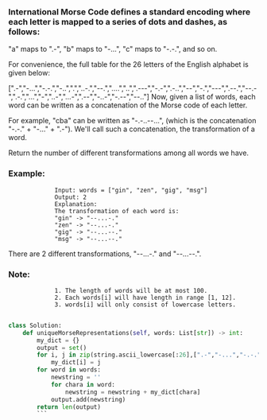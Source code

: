  ### International Morse Code defines a standard encoding where each letter is mapped to a series of dots and dashes, as follows: 

  "a" maps to ".-", "b" maps to "-...", "c" maps to "-.-.", and so on.

 For convenience, the full table for the 26 letters of the English alphabet is given below:

[".-","-...","-.-.","-..",".","..-.","--.","....","..",".---","-.-",".-..","--","-.","---",".--.","--.-",".-.","...","-","..-","...-",".--","-..-","-.--","--.."]
Now, given a list of words, each word can be written as a concatenation of the Morse code of each letter. 

For example, "cba" can be written as "-.-..--...", (which is the concatenation "-.-." + "-..." + ".-"). 
We'll call such a concatenation, the transformation of a word.

Return the number of different transformations among all words we have.

### Example:
                 Input: words = ["gin", "zen", "gig", "msg"]
                 Output: 2
                 Explanation: 
                 The transformation of each word is:
                 "gin" -> "--...-."
                 "zen" -> "--...-."
                 "gig" -> "--...--."
                 "msg" -> "--...--."

There are 2 different transformations, "--...-." and "--...--.".
### Note:

                 1. The length of words will be at most 100.
                 2. Each words[i] will have length in range [1, 12].
                 3. words[i] will only consist of lowercase letters.

 
```python

class Solution:
    def uniqueMorseRepresentations(self, words: List[str]) -> int:
        my_dict = {}
        output = set()
        for i, j in zip(string.ascii_lowercase[:26],[".-","-...","-.-.","-..",".","..-.","--.","....","..",".---","-.-",".-..","--","-.","---",".--.","--.-",".-.","...","-","..-","...-",".--","-..-","-.--","--.."]):
            my_dict[i] = j
        for word in words:
            newstring = ''
            for chara in word:
                newstring = newstring + my_dict[chara]
            output.add(newstring)
        return len(output)
        ```

